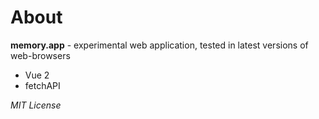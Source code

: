 # About

**memory.app** - experimental web application, tested in latest versions of web-browsers

* Vue 2
* fetchAPI

_MIT License_

